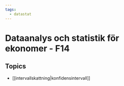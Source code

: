 ```yaml
---
tags:
  - datastat
---
```

# Dataanalys och statistik för ekonomer - F14

## Topics
- [[intervallskattning|konfidensintervall]]
